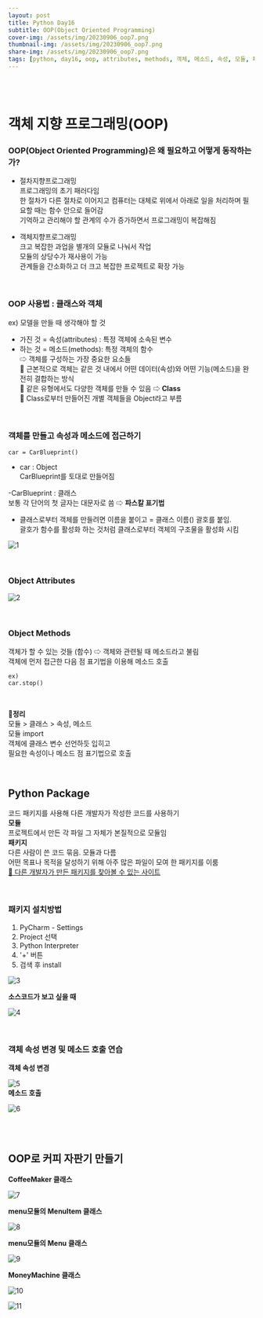 ```yaml
---
layout: post
title: Python Day16
subtitle: OOP(Object Oriented Programming)
cover-img: /assets/img/20230906_oop7.png
thumbnail-img: /assets/img/20230906_oop7.png
share-img: /assets/img/20230906_oop7.png
tags: [python, day16, oop, attributes, methods, 객체, 메소드, 속성, 모듈, 패키지, pypi, oop커피머신1]
---
```

<br><br>

# 객체 지향 프로그래밍(OOP)  

### OOP(Object Oriented Programming)은 왜 필요하고 어떻게 동작하는가?  
- 절차지향프로그래밍  
프로그래밍의 초기 패러다임  
한 절차가 다른 절차로 이어지고 컴퓨터는 대체로 위에서 아래로 일을 처리하며 필요할 때는 함수 안으로 들어감  
기억하고 관리해야 할 관계의 수가 증가하면서 프로그래밍이 복잡해짐  

- 객체지향프로그래밍  
크고 복잡한 과업을 별개의 모듈로 나눠서 작업  
모듈의 상당수가 재사용이 가능  
관계들을 간소화하고 더 크고 복잡한 프로젝트로 확장 가능

<br>

### OOP 사용법 : 클래스와 객체  
ex) 모델을 만들 때 생각해야 할 것  
- 가진 것 = 속성(attributes) : 특정 객체에 소속된 변수  
- 하는 것 = 메소드(methods): 특정 객체의 함수  
⇨ 객체를 구성하는 가장 중요한 요소들  
🤖 근본적으로 객체는 같은 것 내에서 어떤 데이터(속성)와 어떤 기능(메소드)을 완전히 결합하는 방식  
🤖 같은 유형에서도 다양한 객체를 만들 수 있음 ⇨ **Class**  
🤖 Class로부터 만들어진 개별 객체들을 	Object라고 부름  

<br>

### 객체를 만들고 속성과 메소드에 접근하기  

~~~
car = CarBlueprint()  
~~~  

- car : Object   
CarBlueprint를 토대로 만들어짐  

-CarBlueprint : 클래스  
보통 각 단어의 첫 글자는 대문자로 씀 ⇨ **파스칼 표기법**  

- 클래스로부터 객체를 만들려면 이름을 붙이고 = 클래스 이름() 괄호를 붙임.   
괄호가 함수를 활성화 하는 것처럼 클래스로부터 객체의 구조물을 활성화 시킴

![1](/assets/img/20230906_oop.png)

<br>

### Object Attributes  
![2](/assets/img/20230906_oop2.png)  

<br>

### Object Methods  
객체가 할 수 있는 것들 (함수) ⇨ 객체와 관련될 때 메소드라고 불림  
객체에 먼저 접근한 다음 점 표기법을 이용해 메소드 호출  

~~~
ex)
car.stop()
~~~

<br>

🐤**정리**  
모듈 > 클래스 > 속성, 메소드  
모듈 import  
객체에 클래스 변수 선언하듯 입히고   
필요한 속성이나 메소드 점 표기법으로 호출  

<br>

## Python Package  
코드 패키지를 사용해 다른 개발자가 작성한 코드를 사용하기  
**모듈**  
프로젝트에서 만든 각 파일 그 자체가 본질적으로 모듈임  
**패키지**  
다른 사람이 쓴 코드 묶음. 모듈과 다름  
어떤 목표나 목적을 달성하기 위해 아주 많은 파일이 모여 한 패키지를 이룸  
[🥳 다른 개발자가 만든 패키지를 찾아볼 수 있는 사이트](https://pypi.org)  

<br>

### 패키지 설치방법  
1. PyCharm - Settings  
2. Project 선택  
3. Python Interpreter  
4. '+' 버튼  
5. 검색 후 install

![3](/assets/img/20230906_oop3.png)  

**소스코드가 보고 싶을 때**  

![4](/assets/img/20230906_oop4.png)  

<br>

### 객체 속성 변경 및 메소드 호출 연습  
**객체 속성 변경**  

![5](/assets/img/20230906_oop5.png)  
**메소드 호출**  

![6](/assets/img/20230906_oop6.png)  

<br><br>

## OOP로 커피 자판기 만들기  

**CoffeeMaker 클래스**  

![7](/assets/img/20230906_oop7.png)  

**menu모듈의 MenuItem 클래스**  

![8](/assets/img/20230906_oop8.png)  

**menu모듈의 Menu 클래스**  

![9](/assets/img/20230906_oop9.png)  

**MoneyMachine 클래스**  

![10](/assets/img/20230906_oop10.png)  

![11](/assets/img/20230906_oop11.png)





